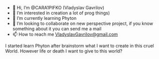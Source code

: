 - 👋 Hi, I’m @CARA1PIFKO (Vladyslav Gavrilov)
- 👀 I’m interested in creation a lot of prog things)
- 🌱 I’m currently learning Phyton
- 💞️ I’m looking to collaborate on new perspective project, if you know something about it you can send me a mail
- 📫 How to reach me VladyslavGavrilov@gmail.com

I started learn Phyton after brainstorm what I want to create in this cruel World. However life or death I want to give to this world?


<!---
CARA1PIFKO/CARA1PIFKO is a ✨ special ✨ repository because its `README.md` (this file) appears on your GitHub profile.
You can click the Preview link to take a look at your changes.
--->
